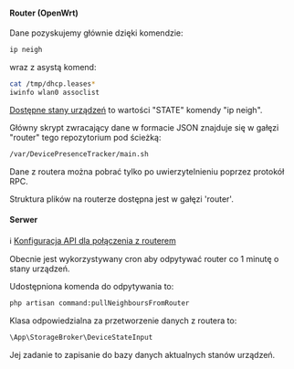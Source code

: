 #### Router (OpenWrt)

Dane pozyskujemy głównie dzięki komendzie:
```bash
ip neigh
```
wraz z asystą komend:
```bash
cat /tmp/dhcp.leases*
iwinfo wlan0 assoclist
```

[Dostępne stany urządzeń](https://www.man7.org/linux/man-pages/man8/ip-neighbour.8.html) to wartości "STATE" komendy "ip neigh".

Główny skrypt zwracający dane w formacie JSON znajduje się w gałęzi "router" tego repozytorium pod ścieżką:
```bash
/var/DevicePresenceTracker/main.sh
```

Dane z routera można pobrać tylko po uwierzytelnieniu poprzez protokół RPC.

Struktura plików na routerze dostępna jest w gałęzi 'router'.

#### Serwer

:information_source: [Konfiguracja API dla połączenia z routerem](ROUTER_API_CONFIG.md)

Obecnie jest wykorzystywany cron aby odpytywać router co 1 minutę o stany urządzeń.

Udostępniona komenda do odpytywania to:
```bash
php artisan command:pullNeighboursFromRouter
```

Klasa odpowiedzialna za przetworzenie danych z routera to:
```php
\App\StorageBroker\DeviceStateInput
```
Jej zadanie to zapisanie do bazy danych aktualnych stanów urządzeń.
